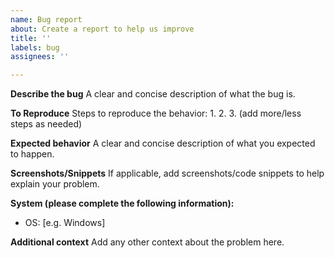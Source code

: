 ```yaml
---
name: Bug report
about: Create a report to help us improve
title: ''
labels: bug
assignees: ''

---
```


**Describe the bug**
A clear and concise description of what the bug is.

**To Reproduce**
Steps to reproduce the behavior:
1. 
2. 
3. 
(add more/less steps as needed)

**Expected behavior**
A clear and concise description of what you expected to happen.

**Screenshots/Snippets**
If applicable, add screenshots/code snippets to help explain your problem.

**System (please complete the following information):**
 - OS: [e.g. Windows]

**Additional context**
Add any other context about the problem here.
